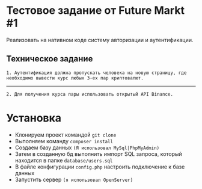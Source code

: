 # Тестовое задание от Future Markt #1

Реализовать на нативном коде систему авторизации и аутентификации.

## Техническое задание

`1. Аутентификация должна пропускать человека на новую страницу, где необходимо вывести курс любых 3-ех пар криптовалют.`

---

`2. Для получения курса пары использовать открытый API Binance.`


# Установка

 * Клонируем проект командой `git clone`
 * Выполняем команду `composer install`
 * Создаем базу данных `(Я использовал MySql|PhpMyAdmin)`
 * Затем в созданную бд выполнить импорт SQL запроса, который находится в папке `database/users.sql`
 * В файле конфигурации `config.php` настроить подключение к базе данных
 * Запустить сервер `(я использовал OpenServer)`

